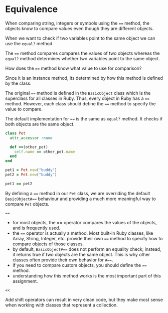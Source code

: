 # Equivalence

When comparing string, integers or symbols using the `==` method, the objects know to compare values even though they are different objects. 

When we want to check if two variables point to the same object we can use the `equal?` method

The `==` method compares compares the values of two objects whereas the `equal?` method determines whether two variables point to the same object.

How does the `==` method know what value to use for comparison?

Since it is an instance method, its determined by how this method is defined by the class.

The original `==` method is defined in the `BasicObject` class which is the superclass for all classes in Ruby. Thus, every object in Ruby has a `==` method. However, each class should define the `==` method to specify the value to compare.

The default implementation for `==` is the same as `equal?` method. It checks if both objects are the same object.

```ruby
class Pet
  attr_accessor :name

  def ==(other_pet)
    self.name == other_pet.name
  end
end

pet1 = Pet.new("buddy")
pet2 = Pet.new("buddy")

pet1 == pet2
```

By defining a `==` method in our `Pet` class, we are overriding the default `BasicObject#==` behaviour and providing a much more meaningful way to compare `Pet` objects.

`==`

- for most objects, the == operator compares the values of the objects, and is frequently used.
- the `==` operator is actually a method. Most built-in Ruby classes, like Array, String, Integer, etc. provide their own `==` method to specify how to compare objects of those classes.
- by default, `BasicObject#==` does not perform an equality check; instead, it returns true if two objects are the same object. This is why other classes often provide their own behavior for `#==`.
- if you need to compare custom objects, you should define the `==` method.
- understanding how this method works is the most important part of this assignment.

`<<`

Add shift operators can result in very clean code, but they make most sense when working with classes that represent a collection.

